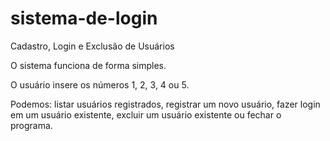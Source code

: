 # sistema-de-login
Cadastro, Login e Exclusão de Usuários

O sistema funciona de forma simples.

O usuário insere os números 1, 2, 3, 4 ou 5.

Podemos: listar usuários registrados, registrar um novo usuário, fazer login em um usuário existente, excluir um usuário existente ou fechar o programa.
